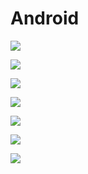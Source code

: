 # Android

[![](https://img.shields.io/badge/Modul%201-Download%20Disini-brightgreen?style=for-the-badge&logo=android&logoColor=FFF)](#)

[![](https://img.shields.io/badge/Modul%202-Download%20Disini-brightgreen?style=for-the-badge&logo=android&logoColor=FFF)](#)

[![](https://img.shields.io/badge/Modul%203-Download%20Disini-brightgreen?style=for-the-badge&logo=android&logoColor=FFF)](#)

[![](https://img.shields.io/badge/Modul%204-Download%20Disini-brightgreen?style=for-the-badge&logo=android&logoColor=FFF)](#)

[![](https://img.shields.io/badge/Modul%205-Download%20Disini-brightgreen?style=for-the-badge&logo=android&logoColor=FFF)](#)

[![](https://img.shields.io/badge/Modul%206-Download%20Disini-brightgreen?style=for-the-badge&logo=android&logoColor=FFF)](#)

[![](https://img.shields.io/badge/Modul%207-Download%20Disini-brightgreen?style=for-the-badge&logo=android&logoColor=FFF)](#)